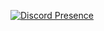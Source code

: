 [![Discord Presence](https://lanyard.cnrad.dev/api/834447482473283635)](https://discord.com/users/834447482473283635)
